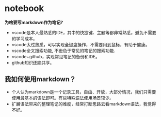# notebook

**为啥要写markdown作为笔记?**
- vscode是本人最熟悉的IDE，其中的快捷键、主题等都非常熟悉，避免不需要的学习成本。
- vscode太过熟悉，可以实现全键盘操作，不需要用到鼠标，有助于健康。
- vscode全文搜索功能, 不逊色于常见的笔记的搜索功能.
- vscode+github，实现常见笔记的备份和IDE。
- github知识还能共享。 

## 我如何使用markdown？
- 个人认为markdown是一个记录工具，自由、开放，大部分情况，我们只需要使用最基本的语法即可。有些特殊语法使用场景较少。
- 扩展语法带来的整理笔记的难度，经常打断思路去看markdown语法，我觉得不好。
